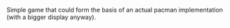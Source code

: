 Simple game that could form the basis of an actual pacman implementation (with a bigger display anyway).
